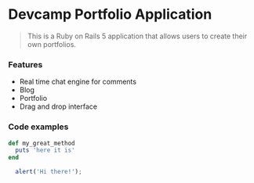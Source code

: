 # Devcamp Portfolio Application

> This is a Ruby on Rails 5 application that allows users to create their own portfolios.

### Features

- Real time chat engine for comments
- Blog
- Portfolio
- Drag and drop interface

### Code examples

```ruby
def my_great_method
  puts 'here it is'
end
````
```javascript
  alert('Hi there!');
```
